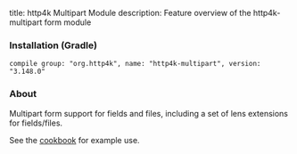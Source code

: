 title: http4k Multipart Module
description: Feature overview of the http4k-multipart form module

### Installation (Gradle)
```compile group: "org.http4k", name: "http4k-multipart", version: "3.148.0"```

### About

Multipart form support for fields and files, including a set of lens extensions for fields/files.

See the [cookbook](/cookbook/multipart_forms/) for example use.
